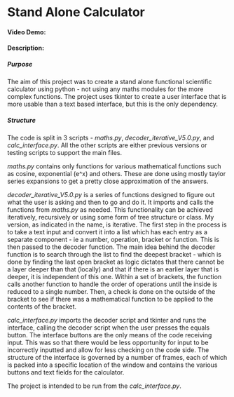 # Stand Alone Calculator
#### Video Demo:  <URL HERE>
#### Description:
##### Purpose
The aim of this project was to create a stand alone functional scientific calculator using python - not using any maths modules for the more complex functions. The project uses tkinter to create a user interface that is more usable than a text based interface, but this is the only dependency.

##### Structure
The code is split in 3 scripts - *maths.py*, *decoder_iterative_V5.0.py*, and *calc_interface.py*. All the other scripts are either previous versions or testing scripts to support the main files.

*maths.py* contains only functions for various mathematical functions such as cosine, exponential (e^x) and others. These are done using mostly taylor series expansions to get a pretty close approximation of the answers.

*decoder_iterative_V5.0.py* is a series of functions designed to figure out what the user is asking and then to go and do it. It imports and calls the functions from *maths.py* as needed. This functionality can be achieved iteratively, recursively or using some form of tree structure or class. My version, as indicated in the name, is iterative. The first step in the process is to take a text input and convert it into a list which has each entry as a separate component - ie a number, operation, bracket or function. This is then passed to the decoder function. The main idea behind the decoder function is to search through the list to find the deepest bracket - which is done by finding the last open bracket as logic dictates that there cannot be a layer deeper than that (locally) and that if there is an earlier layer that is deeper, it is independent of this one. Within a set of brackets, the function calls another function to handle the order of operations until the inside is reduced to a single number. Then, a check is done on the outside of the bracket to see if there was a mathematical function to be applied to the contents of the bracket.

*calc_interface.py* imports the decoder script and tkinter and runs the interface, calling the decoder script when the user presses the equals button. The interface buttons are the only means of the code receiving input. This was so that there would be less opportunity for input to be incorrectly inputted and allow for less checking on the code side. The structure of the interface is governed by a number of frames, each of which is packed into a specific location of the window and contains the various buttons and text fields for the calculator.

The project is intended to be run from the *calc_interface.py*. 
